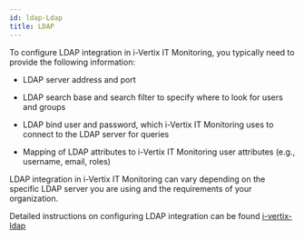 ```yaml
---
id: ldap-Ldap
title: LDAP
---
```


To configure LDAP integration in i-Vertix IT Monitoring, you typically need to provide the following information:

* LDAP server address and port

* LDAP search base and search filter to specify where to look for users and groups

* LDAP bind user and password, which i-Vertix IT Monitoring uses to connect to the LDAP server for queries

* Mapping of LDAP attributes to i-Vertix IT Monitoring user attributes (e.g., username, email, roles)

LDAP integration in i-Vertix IT Monitoring can vary depending on the specific LDAP server you are using and the requirements of your organization.

Detailed instructions on configuring LDAP integration can be found [i-vertix-ldap](../authentication/ldap.md)